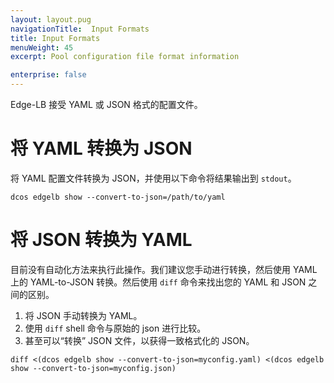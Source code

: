 ```yaml
---
layout: layout.pug
navigationTitle:  Input Formats
title: Input Formats
menuWeight: 45
excerpt: Pool configuration file format information

enterprise: false
---
```



Edge-LB 接受 YAML 或 JSON 格式的配置文件。

# 将 YAML 转换为 JSON

将 YAML 配置文件转换为 JSON，并使用以下命令将结果输出到 `stdout`。

`dcos edgelb show --convert-to-json=/path/to/yaml`

# 将 JSON 转换为 YAML

目前没有自动化方法来执行此操作。我们建议您手动进行转换，然后使用 YAML 上的 YAML-to-JSON 转换。然后使用 `diff` 命令来找出您的 YAML 和 JSON 之间的区别。

1. 将 JSON 手动转换为 YAML。
2. 使用 `diff` shell 命令与原始的 json 进行比较。
3. 甚至可以“转换” JSON 文件，以获得一致格式化的 JSON。

```
diff <(dcos edgelb show --convert-to-json=myconfig.yaml) <(dcos edgelb show --convert-to-json=myconfig.json)
```
